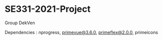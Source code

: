 # SE331-2021-Project
Group DekVen

Dependencies : nprogress, primevue@3.6.0, primeflex@2.0.0, primeicons
